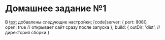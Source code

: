 # Домашнее задание №1

В [text](vite.config.js) добавлены следующие настройки;
[code]server: {
    port: 8080,
    open: true // открывает сайт сразу после запуска
  },
  build: {
    outDir: 'dist', // директория сборки
  }
